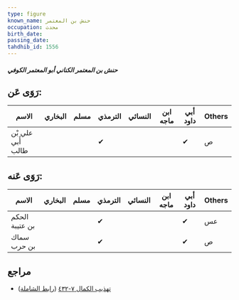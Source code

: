 ```yaml
---
type: figure
known_name: حنش بن المعتمر
occupation: محدث
birth_date:
passing_date:
tahdhib_id: 1556
---
```

##### حنش بن المعتمر الكناني أبو المعتمر الكوفي

## رَوَى عَن:
| الاسم             | البخاري | مسلم | الترمذي | النسائي | ابن ماجه | أبي داود | Others |
| ----------------- | ------- | ---- | ------- | ------- | -------- | -------- | ------ |
| علي بْن أَبي طالب |         |      | ✔       |         |          | ✔        | ص      |
## رَوَى عَنه:
| الاسم          | البخاري | مسلم | الترمذي | النسائي | ابن ماجه | أبي داود | Others |
| -------------- | ------- | ---- | ------- | ------- | -------- | -------- | ------ |
| الحكم بن عتيبة |         |      | ✔       |         |          | ✔        | عس     |
| سماك بن حرب    |         |      | ✔       |         |          | ✔        | ص      |
## مراجع
- [تهذيب الكمال ٧-٤٣٢](obsidian://open?vault=Tahdhib-al-Kamal&file=Figures/١٥٥٦-حنش%20بن%20المعتمر%20الكناني%20أبو%20المعتمر%20الكوفي) ([رابط الشاملة](https://shamela.ws/book/3722/3654))